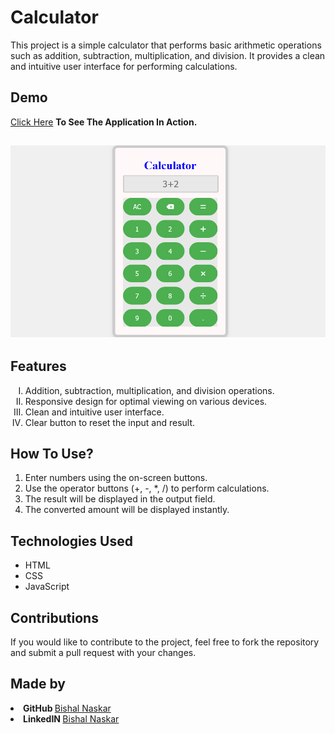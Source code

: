 # Calculator
<p>This project is a simple calculator that performs basic arithmetic operations such as addition, subtraction, multiplication, and division. It provides a clean and intuitive user interface for performing calculations.</p>

<h2>Demo</h2>
<a href="https://bishal-calculator.netlify.app/">Click Here</a> <strong>To See The Application In Action.</strong>

<h2><img src="https://github.com/Bishal-5/Calculator/blob/main/Calculator/Calculator%20Img.png"></h2>

<h2>Features</h2>
<ol type="I">
  <li>Addition, subtraction, multiplication, and division operations.</li>
  <li>Responsive design for optimal viewing on various devices.</li>
  <li>Clean and intuitive user interface.</li>
  <li>Clear button to reset the input and result.</li>
</ol>

<h2>How To Use?</h2>
<ol>
  <li>Enter numbers using the on-screen buttons.</li>
  <li>Use the operator buttons (+, -, *, /) to perform calculations.</li>
  <li>The result will be displayed in the output field.</li>
  <li>The converted amount will be displayed instantly.</li>  
</ol>

<h2>Technologies Used</h2>
<ul>
  <li>HTML</li>
  <li>CSS</li>
  <li>JavaScript</li>
</ul>

<h2>Contributions</h2>
<p>If you would like to contribute to the project, feel free to fork the repository and submit a pull request with your changes.</p>

<h2>Made by</h2>
<li><strong>GitHub </strong><a href="https://github.com/Bishal-5">Bishal Naskar</a></li>
<li><strong>LinkedIN </strong><a href="https://www.linkedin.com/in/bishal-naskar-2a5716250/">Bishal Naskar</a></li>
